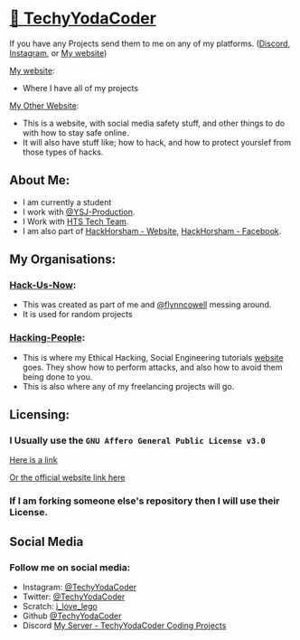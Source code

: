 # [👋 TechyYodaCoder](https://compiled.social/TechyYodaCoder)

If you have any Projects send them to me on any of my platforms. ([Discord](https://discord.gg/Uk3h7JQ22f), [Instagram](https://www.instagram.com/TechyYodaCoder/), or [My website](https://TechyYodaCoder.github.io/contact))

[My website](https://TechyYodaCoder.github.io):
- Where I have all of my projects

[My Other Website](https://hacking-people.github.io):
- This is a website, with social media safety stuff, and other things to do with how to stay safe online.
- It will also have stuff like; how to hack, and how to protect yourslef from those types of hacks.

## About Me:
- I am currently a student
- I work with [@YSJ-Production](https://github.com/YSJ-Production).
- I Work with [HTS Tech Team](https://hts-tech-team.github.io).
- I am also part of [HackHorsham - Website](https://TechyYodaCoder.github.io/hackhorsham.github.io/), [HackHorsham - Facebook](https://www.facebook.com/hackhorsham/).

## My Organisations:
### [Hack-Us-Now](https://github.com/Hack-Us-Now):
- This was created as part of me and [@flynncowell](https://github.com/flynncowell) messing around.
- It is used for random projects

### [Hacking-People](https://github.com/Hacking-People):
- This is where my Ethical Hacking, Social Engineering tutorials [website](https://hacking-people.github.io) goes. They show how to perform attacks, and also how to avoid them being done to you.
- This is also where any of my freelancing projects will go.

## Licensing:
### I Usually use the ```GNU Affero General Public License v3.0```
[Here is a link](https://github.com/TechyYodaCoder/TechyYodaCoder/blob/main/LICENSE)

[Or the official website link here](https://www.gnu.org/licenses/quick-guide-gplv3.html)

### If I am forking someone else's repository then I will use their License.

## Social Media
### Follow me on social media:
- Instagram: [@TechyYodaCoder](https://www.instagram.com/TechyYodaCoder/)
- Twitter: [@TechyYodaCoder](https://twitter.com/TechyYodaCoder)
- Scratch: [i_love_lego](https://scratch.mit.edu/users/i_love_lego/)
- Github [@TechyYodaCoder](https://github.com/TechyYodaCoder/)
- Discord [My Server - TechyYodaCoder Coding Projects](https://discord.gg/Uk3h7JQ22f)

